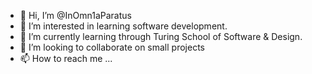 - 👋 Hi, I’m @InOmn1aParatus
- 👀 I’m interested in learning software development.
- 🌱 I’m currently learning through Turing School of Software & Design.
- 💞️ I’m looking to collaborate on small projects 
- 📫 How to reach me ...

<!---
InOmn1aParatus/InOmn1aParatus is a ✨ special ✨ repository because its `README.md` (this file) appears on your GitHub profile.
You can click the Preview link to take a look at your changes.
--->
